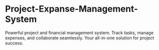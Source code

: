# Project-Expanse-Management-System
Powerful project and financial management system. Track tasks, manage expenses, and collaborate seamlessly. Your all-in-one solution for project success.
